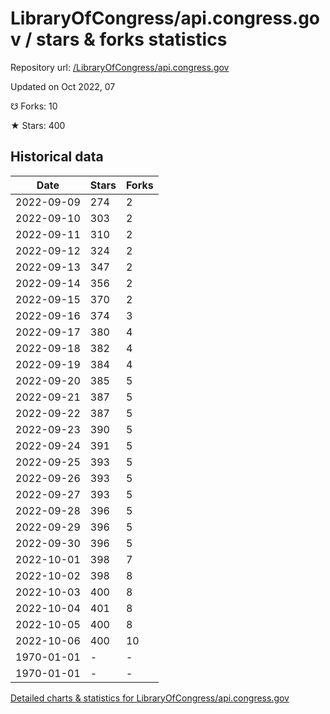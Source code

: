 # LibraryOfCongress/api.congress.gov / stars & forks statistics

Repository url: [/LibraryOfCongress/api.congress.gov](https://github.com/LibraryOfCongress/api.congress.gov)

Updated on Oct 2022, 07

☋ Forks: 10

★ Stars: 400

## Historical data
| Date | Stars | Forks |
|------|-------|-------|
| 2022-09-09 | 274 | 2 | 
| 2022-09-10 | 303 | 2 | 
| 2022-09-11 | 310 | 2 | 
| 2022-09-12 | 324 | 2 | 
| 2022-09-13 | 347 | 2 | 
| 2022-09-14 | 356 | 2 | 
| 2022-09-15 | 370 | 2 | 
| 2022-09-16 | 374 | 3 | 
| 2022-09-17 | 380 | 4 | 
| 2022-09-18 | 382 | 4 | 
| 2022-09-19 | 384 | 4 | 
| 2022-09-20 | 385 | 5 | 
| 2022-09-21 | 387 | 5 | 
| 2022-09-22 | 387 | 5 | 
| 2022-09-23 | 390 | 5 | 
| 2022-09-24 | 391 | 5 | 
| 2022-09-25 | 393 | 5 | 
| 2022-09-26 | 393 | 5 | 
| 2022-09-27 | 393 | 5 | 
| 2022-09-28 | 396 | 5 | 
| 2022-09-29 | 396 | 5 | 
| 2022-09-30 | 396 | 5 | 
| 2022-10-01 | 398 | 7 | 
| 2022-10-02 | 398 | 8 | 
| 2022-10-03 | 400 | 8 | 
| 2022-10-04 | 401 | 8 | 
| 2022-10-05 | 400 | 8 | 
| 2022-10-06 | 400 | 10 | 
| 1970-01-01 | - | - | 
| 1970-01-01 | - | - | 


[Detailed charts & statistics for LibraryOfCongress/api.congress.gov](https://reviewgithub.com/rep/LibraryOfCongress/api.congress.gov)
